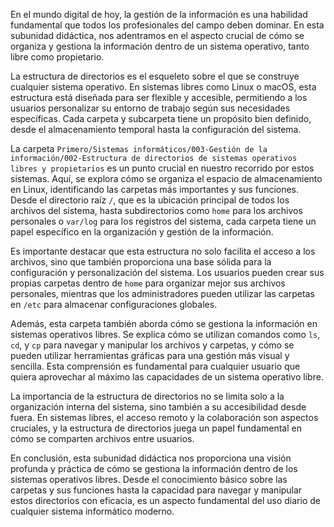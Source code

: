 En el mundo digital de hoy, la gestión de la información es una habilidad fundamental que todos los profesionales del campo deben dominar. En esta subunidad didáctica, nos adentramos en el aspecto crucial de cómo se organiza y gestiona la información dentro de un sistema operativo, tanto libre como propietario.

La estructura de directorios es el esqueleto sobre el que se construye cualquier sistema operativo. En sistemas libres como Linux o macOS, esta estructura está diseñada para ser flexible y accesible, permitiendo a los usuarios personalizar su entorno de trabajo según sus necesidades específicas. Cada carpeta y subcarpeta tiene un propósito bien definido, desde el almacenamiento temporal hasta la configuración del sistema.

La carpeta `Primero/Sistemas informáticos/003-Gestión de la información/002-Estructura de directorios de sistemas operativos libres y propietarios` es un punto crucial en nuestro recorrido por estos sistemas. Aquí, se explora cómo se organiza el espacio de almacenamiento en Linux, identificando las carpetas más importantes y sus funciones. Desde el directorio raíz `/`, que es la ubicación principal de todos los archivos del sistema, hasta subdirectorios como `home` para los archivos personales o `var/log` para los registros del sistema, cada carpeta tiene un papel específico en la organización y gestión de la información.

Es importante destacar que esta estructura no solo facilita el acceso a los archivos, sino que también proporciona una base sólida para la configuración y personalización del sistema. Los usuarios pueden crear sus propias carpetas dentro de `home` para organizar mejor sus archivos personales, mientras que los administradores pueden utilizar las carpetas en `/etc` para almacenar configuraciones globales.

Además, esta carpeta también aborda cómo se gestiona la información en sistemas operativos libres. Se explica cómo se utilizan comandos como `ls`, `cd`, y `cp` para navegar y manipular los archivos y carpetas, y cómo se pueden utilizar herramientas gráficas para una gestión más visual y sencilla. Esta comprensión es fundamental para cualquier usuario que quiera aprovechar al máximo las capacidades de un sistema operativo libre.

La importancia de la estructura de directorios no se limita solo a la organización interna del sistema, sino también a su accesibilidad desde fuera. En sistemas libres, el acceso remoto y la colaboración son aspectos cruciales, y la estructura de directorios juega un papel fundamental en cómo se comparten archivos entre usuarios.

En conclusión, esta subunidad didáctica nos proporciona una visión profunda y práctica de cómo se gestiona la información dentro de los sistemas operativos libres. Desde el conocimiento básico sobre las carpetas y sus funciones hasta la capacidad para navegar y manipular estos directorios con eficacia, es un aspecto fundamental del uso diario de cualquier sistema informático moderno.

